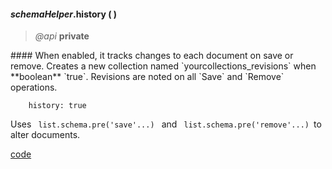 #### _schemaHelper_.history (  )  
> _@api_ **private**   

<div class="code-header"> 
#### When enabled, it tracks changes to each document on save or remove.  
Creates a new collection named `yourcollections_revisions` when **boolean** `true`.  
Revisions are noted on all `Save` and `Remove` operations.  
</div><pre class=" language-javascript"><code class="language-javascript">    history: true</code></pre>

Uses <code class="default-value"> list.schema.pre('save'...) </code> and <code class="default-value"> list.schema.pre('remove'...) </code>to alter documents.

<div class="code-header addGitHubLink" data-file="lib/schemaPlugins/history.js"><a href="#" class="loadCode"> code</a></div><pre class=" language-javascript hideCode api"></pre> 
